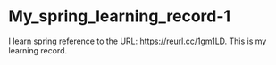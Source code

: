 # My_spring_learning_record-1
I learn spring reference to the URL: https://reurl.cc/1gm1LD. This is my learning record.

